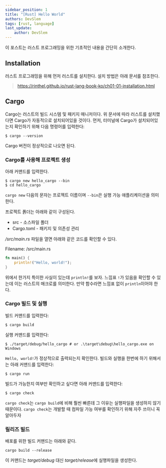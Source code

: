 ```yaml
---
sidebar_position: 1
title: "[Rust] Hello World"
authors: DevSlem
tags: [rust, language]
last_update:
    author: DevSlem
---
```


이 포스트는 러스트 프로그래밍을 위한 기초적인 내용을 간단히 소개한다.

## Installation

러스트 프로그래밍을 위해 먼저 러스트를 설치한다. 설치 방법은 아래 문서를 참조한다.

> https://rinthel.github.io/rust-lang-book-ko/ch01-01-installation.html

## Cargo

Cargo는 러스트의 빌드 시스템 및 패키지 매니저이다. 위 문서에 따라 러스트를 설치했다면 Cargo가 자동적으로 설치되어있을 것이다. 먼저, 터미널에 Cargo가 설치되어있는지 확인하기 위해 다음 명령어를 입력한다:

```
$ cargo --version
```

Cargo 버전이 정상적으로 나오면 된다.

### Cargo를 사용해 프로젝트 생성

아래 커맨드를 입력한다.

```
$ cargo new hello_cargo --bin
$ cd hello_cargo
```

`cargo new` 다음의 문자는 프로젝트 이름이며 `--bin`은 실행 가능 애플리케이션을 의미한다.

프로젝트 폵더는 아래와 같이 구성된다.

* src - 소스파일 폴더
* Cargo.toml - 패키지 및 의존성 관리

*/src/main.rs* 파일을 열면 아래와 같은 코드를 확인할 수 있다.

Filename: /src/main.rs
```rust
fn main() {
    println!("Hello, world!");
}
```

위에서 한가지 특이한 사실이 있는데 `println!`를 보자. 느낌표 `!`가 있음을 확인할 수 있는데 이는 러스트의 매크로를 의미한다. 만약  함수라면 느낌표 없이 `println`이어야 한다.

### Cargo 빌드 및 실행

빌드 커맨드를 입력한다:

```
$ cargo build
```

실행 커맨드를 입력한다:

```
$ ./target/debug/hello_cargo # or .\target\debug\hello_cargo.exe on Windows
```

`Hello, world!`가 정상적으로 출력되는지 확인한다. 빌드와 실행을 한번에 하기 위해서는 아래 커맨드를 입력한다:

```
$ cargo run
```

빌드가 가능한지 여부만 확인하고 싶다면 아래 커맨드를 입력한다:

```
$ cargo check
```

`cargo check`는 `cargo build`에 비해 훨씬 빠른데 그 이유는 실행파일을 생성하지 않기 때문이다. `cargo check`는 개발할 때 컴파일 가능 여부를 확인하기 위해 자주 쓰이니 꼭 알아두자

### 릴리즈 빌드

배포를 위한 빌드 커맨드는 아래와 같다.

```
cargo build --release
```

이 커맨드는 *target/debug* 대신 *target/release*에 실행파일을 생성한다.